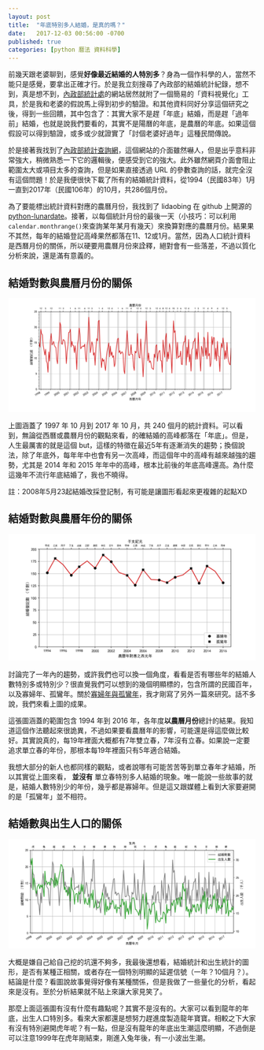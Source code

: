 ```yaml
---
layout: post
title:  "年底特別多人結婚，是真的嗎？"
date:   2017-12-03 00:56:00 -0700
published: true
categories: [python 曆法 資料科學]
---
```



前幾天跟老婆聊到，感覺**好像最近結婚的人特別多**？身為一個作科學的人，當然不能只是感覺，要拿出正確才行。於是我立刻搜尋了內政部的結婚統計紀錄，想不到，真是想不到，[內政部統計處](http://www.moi.gov.tw/stat/chart.aspx?ChartID=S0703)的網站居然就附了一個簡易的「資料視覺化」工具，於是我和老婆的假說馬上得到初步的驗證。和其他資料同好分享這個研究之後，得到一些回饋，其中包含了：其實大家不是趕「年底」結婚，而是趕「過年前」結婚，也就是說我們要看的，其實不是陽曆的年底，是農曆的年底。如果這個假設可以得到驗證，或多或少就證實了「討個老婆好過年」這種民間傳說。

於是接著我找到了[內政部統計查詢網](http://statis.moi.gov.tw/micst/stmain.jsp?sys=100)，這個網站的介面雖然嚇人，但是出乎意料非常強大，稍微熟悉一下它的邏輯後，便感受到它的強大。此外雖然網頁介面會阻止範圍太大或項目太多的查詢，但是如果直接透過 URL 的參數查詢的話，就完全沒有這個問題！於是我便很快下載了所有的結婚統計資料，從1994（民國83年）1月一直到2017年（民國106年）的10月，共286個月份。

為了要能標出統計資料對應的農曆月份，我找到了 lidaobing 在 github 上開源的 [python-lunardate](https://github.com/lidaobing/python-lunardate)。接著，以每個統計月份的最後一天（小技巧：可以利用`calendar.monthrange()`來查詢某年某月有幾天）來換算對應的農曆月份。結果果不其然，每年的結婚登記高峰果然都落在11、12或1月。當然，因為人口統計資料是西曆月份的關係，所以硬要用農曆月份來詮釋，絕對會有一些落差，不過以質化分析來說，還是滿有意義的。


## 結婚對數與農曆月份的關係

![結婚對數與農曆月份的關係](/assets/img/2017/marriage_vs_year.png)

上圖涵蓋了 1997 年 10 月到 2017 年 10 月，共 240 個月的統計資料。可以看到，無論從西曆或農曆月份的觀點來看，的確結婚的高峰都落在「年底」。但是，人生最厲害的就是這個 but，這樣的特徵在最近5年有逐漸消失的趨勢；換個說法，除了年底外，每年年中也會有另一次高峰，而這個年中的高峰有越來越強的趨勢，尤其是 2014 年和 2015 年年中的高峰，根本比前後的年底高峰還高。為什麼這幾年不流行年底結婚了，我也不曉得。

註：2008年5月23起結婚改採登記制，有可能是讓圖形看起來更複雜的起點XD

## 結婚對數與農曆年份的關係

![結婚對數與農曆年份的關係](/assets/img/2017/lichun_vs_lunar_year.png)

討論完了一年內的趨勢，或許我們也可以換一個角度，看看是否有哪些年的結婚人數特別多或特別少？很直覺我們可以想到的幾個明顯標的，包含所謂的民國百年，以及寡婦年、孤鸞年。關於[寡婦年與孤鸞年](http://blog.ponan.li/post/2017/12/02/lichun/)，我才剛寫了另外一篇來研究。話不多說，我們來看上圖的成果。

這張圖涵蓋的範圍包含 1994 年到  2016 年，各年度**以農曆月份**總計的結果。我知道這個作法聽起來很詭異，不過如果要看農曆年的影響，可能還是得這麼做比較好。其實說真的，每19年裡面大概都有7年雙立春，7年沒有立春。如果說一定要追求單立春的年份，那根本每19年裡面只有5年適合結婚。

我想大部分的新人也都同樣的觀點，或者說哪有可能苦苦等到單立春年才結婚，所以其實從上圖來看， **並沒有** 單立春特別多人結婚的現象。唯一能說一些故事的就是，結婚人數特別少的年份，幾乎都是寡婦年。但是這又跟媒體上看到大家要避開的是「孤鸞年」並不相符。

## 結婚數與出生人口的關係

![結婚數與出生人口的關係](/assets/img/2017/birth_vs_year.png)

大概是嫌自己給自己挖的坑還不夠多，我最後還想看，結婚統計和出生統計的圖形，是否有某種正相關，或者存在一個特別明顯的延遲信號（一年？10個月？）。結論是什麼？看圖說故事覺得好像有某種關係，但是我做了一些量化的分析，看起來是沒有。至於分析結果就不貼上來讓大家見笑了。

那麼上面這張圖有沒有什麼有趣點呢？其實不是沒有的。大家可以看到龍年的年底，出生人口特別多。看來大家都還是想努力趕進度製造龍年寶寶。相較之下大家有沒有特別避開虎年呢？有一點，但是沒有龍年的年底出生潮這麼明顯，不過倒是可以注意1999年在虎年剛結束，剛進入兔年後，有一小波出生潮。

